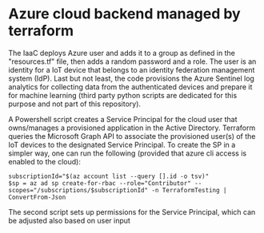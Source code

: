 # Azure cloud backend managed by terraform

The IaaC deploys Azure user and adds it to a group as defined in the "resources.tf" file, then adds a random password and a role. The user is an identity for a IoT device that belongs to an identity federation management system (IdP). Last but not least, the code provisions the Azure Sentinel log analytics for collecting data from the authenticated devices and prepare it for machine learning (third party python scripts are dedicated for this purpose and not part of this repository).

A Powershell script creates a Service Principal for the cloud user that owns/manages a provisioned application in the Active Directory. Terraform queries the Microsoft Graph API to associate the provisioned user(s) of the IoT devices to the designated Service Principal. To create the SP in a simpler way, one can run the following (provided that azure cli access is enabled to the cloud): 

```
subscriptionId="$(az account list --query [].id -o tsv)"
$sp = az ad sp create-for-rbac --role="Contributor" --scopes="/subscriptions/$subscriptionId" -n TerraformTesting | ConvertFrom-Json
```

The second script sets up permissions for the Service Principal, which can be adjusted also based on user input
